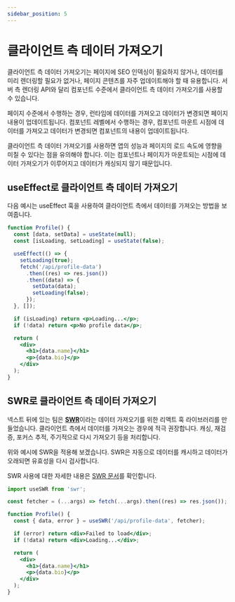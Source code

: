 ```yaml
---
sidebar_position: 5
---
```


# 클라이언트 측 데이터 가져오기

클라이언트 측 데이터 가져오기는 페이지에 SEO 인덱싱이 필요하지 않거나, 데이터를 미리 렌더링할 필요가 없거나, 페이지 콘텐츠를 자주 업데이트해야 할 때 유용합니다. 서버 측 렌더링 API와 달리 컴포넌트 수준에서 클라이언트 측 데이터 가져오기를 사용할 수 있습니다.

페이지 수준에서 수행하는 경우, 런타임에 데이터를 가져오고 데이터가 변경되면 페이지 내용이 업데이트됩니다. 컴포넌트 레벨에서 수행하는 경우, 컴포넌트 마운트 시점에 데이터를 가져오고 데이터가 변경되면 컴포넌트의 내용이 업데이트됩니다.

클라이언트 측 데이터 가져오기를 사용하면 앱의 성능과 페이지의 로드 속도에 영향을 미칠 수 있다는 점을 유의해야 합니다. 이는 컴포넌트나 페이지가 마운트되는 시점에 데이터 가져오기가 이루어지고 데이터가 캐싱되지 않기 때문입니다.

## useEffect로 클라이언트 측 데이터 가져오기

다음 예시는 useEffect 훅을 사용하여 클라이언트 측에서 데이터를 가져오는 방법을 보여줍니다.

```jsx
function Profile() {
  const [data, setData] = useState(null);
  const [isLoading, setLoading] = useState(false);

  useEffect(() => {
    setLoading(true);
    fetch('/api/profile-data')
      .then((res) => res.json())
      .then((data) => {
        setData(data);
        setLoading(false);
      });
  }, []);

  if (isLoading) return <p>Loading...</p>;
  if (!data) return <p>No profile data</p>;

  return (
    <div>
      <h1>{data.name}</h1>
      <p>{data.bio}</p>
    </div>
  );
}
```

## SWR로 클라이언트 측 데이터 가져오기

넥스트 뒤에 있는 팀은 [**SWR**](https://swr.vercel.app/)이라는 데이터 가져오기를 위한 리액트 훅 라이브러리를 만들었습니다. 클라이언트 측에서 데이터를 가져오는 경우에 적극 권장합니다. 캐싱, 재검증, 포커스 추적, 주기적으로 다시 가져오기 등을 처리합니다.

위와 예시에 SWR을 적용해 보겠습니다. SWR은 자동으로 데이터를 캐시하고 데이터가 오래되면 유효성을 다시 검사합니다.

SWR 사용에 대한 자세한 내용은 [SWR 문서](https://swr.vercel.app/docs/getting-started)를 확인합니다.

```jsx
import useSWR from 'swr';

const fetcher = (...args) => fetch(...args).then((res) => res.json());

function Profile() {
  const { data, error } = useSWR('/api/profile-data', fetcher);

  if (error) return <div>Failed to load</div>;
  if (!data) return <div>Loading...</div>;

  return (
    <div>
      <h1>{data.name}</h1>
      <p>{data.bio}</p>
    </div>
  );
}
```
